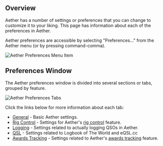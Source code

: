 ## Overview

Aether has a number of settings or preferences that you can change to customize it to your liking. This page has information about each of the preferences in Aether.

Aether preferences are accessible by selecting "Preferences..." from the Aether menu (or by pressing command-comma).

![Aether Preferences Menu Item](/images/AetherPreferencesMenuItem.png)

## Preferences Window

The Aether preferences window is divided into several sections or tabs, grouped by feature.

![Aether Preferences Tabs](/images/PreferencesWindowTabs.png)

Click the links below for more information about each tab:

- [General](/preferences/generalpreferences.md) - Basic Aether settings.
- [Rig Control](/preferences/rigcontrolpreferences.md) - Settings for Aether's [rig control](/rigcontrol/rigcontrol.md) feature.
- [Logging](/preferences/loggingpreferences.md) - Settings related to actually logging QSOs in Aether.
- [QSL](/preferences/qslpreferences.md) - Settings related to Logbook of The World and eQSL.cc
- [Awards Tracking](/preferences/awardspreferences.md) - Settings related to Aether's [awards tracking](/awards/awardstracking.md) feature.
